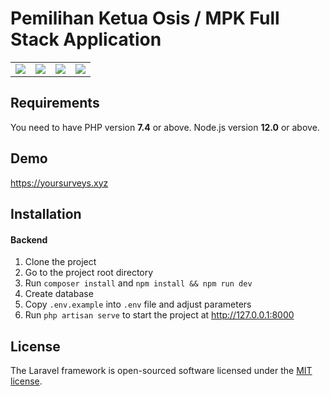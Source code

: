 # Pemilihan Ketua Osis / MPK Full Stack Application

<table>
    <tr>
        <td>
            <a href="https://laravel.com"><img src="https://i.imgur.com/pBNT1yy.png" /></a>
        </td>
        <td>
            <a href="https://laravel-livewire.com/"><img src="https://imgtr.ee/images/2023/02/18/OzRhc.png" /></a>
        </td>
        <td>
            <a href="https://getbootstrap.com/"><img src="https://imgtr.ee/images/2023/02/18/OzoXY.png" /></a>
        </td>
        <td>
            <img src="https://imgtr.ee/images/2023/02/18/Oz9vq.png" />
        </td>
    </tr>
</table> 


## Requirements
You need to have PHP version **7.4** or above. Node.js version **12.0** or above.

## Demo
https://yoursurveys.xyz


## Installation

#### Backend
1. Clone the project
2. Go to the project root directory
3. Run `composer install` and `npm install && npm run dev`
4. Create database
5. Copy `.env.example` into `.env` file and adjust parameters
6. Run `php artisan serve` to start the project at http://127.0.0.1:8000


## License

The Laravel framework is open-sourced software licensed under the [MIT license](https://opensource.org/licenses/MIT).